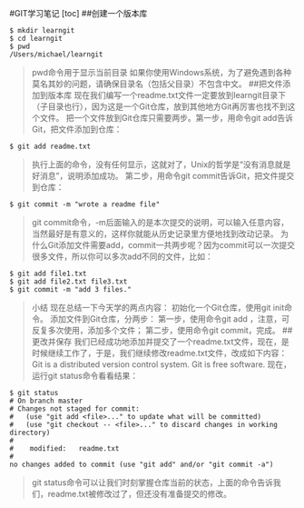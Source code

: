 #GIT学习笔记
[toc]
##创建一个版本库
```
$ mkdir learngit
$ cd learngit
$ pwd
/Users/michael/learngit
```
>pwd命令用于显示当前目录
>如果你使用Windows系统，为了避免遇到各种莫名其妙的问题，请确保目录名（包括父目录）不包含中文。
##把文件添加到版本库
>现在我们编写一个readme.txt文件一定要放到learngit目录下（子目录也行），因为这是一个Git仓库，放到其他地方Git再厉害也找不到这个文件。
>把一个文件放到Git仓库只需要两步。第一步，用命令git add告诉Git，把文件添加到仓库：
```
$ git add readme.txt
```
>执行上面的命令，没有任何显示，这就对了，Unix的哲学是“没有消息就是好消息”，说明添加成功。
>第二步，用命令git commit告诉Git，把文件提交到仓库：
```
$ git commit -m "wrote a readme file"

```
>git commit命令，-m后面输入的是本次提交的说明，可以输入任意内容，当然最好是有意义的，这样你就能从历史记录里方便地找到改动记录。
>为什么Git添加文件需要add，commit一共两步呢？因为commit可以一次提交很多文件，所以你可以多次add不同的文件，比如：
```
$ git add file1.txt
$ git add file2.txt file3.txt
$ git commit -m "add 3 files."
```
>小结
>现在总结一下今天学的两点内容：
>初始化一个Git仓库，使用git init命令。
>添加文件到Git仓库，分两步：
>第一步，使用命令git add <file>，注意，可反复多次使用，添加多个文件；
>第二步，使用命令git commit，完成。
##更改并保存
>我们已经成功地添加并提交了一个readme.txt文件，现在，是时候继续工作了，于是，我们继续修改readme.txt文件，改成如下内容：
>Git is a distributed version control system.
>Git is free software.
>现在，运行git status命令看看结果：

```
$ git status
# On branch master
# Changes not staged for commit:
#   (use "git add <file>..." to update what will be committed)
#   (use "git checkout -- <file>..." to discard changes in working directory)
#
#    modified:   readme.txt
#
no changes added to commit (use "git add" and/or "git commit -a")
```
>git status命令可以让我们时刻掌握仓库当前的状态，上面的命令告诉我们，readme.txt被修改过了，但还没有准备提交的修改。
